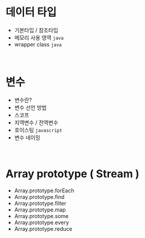 # 데이터 타입

- 기본타입 / 참조타입
- 메모리 사용 영역 `java`
- wrapper class `java`

<br>

# 변수

- 변수란?
- 변수 선언 방법
- 스코프
- 지역변수 / 전역변수
- 호이스팅 `javascript`
- 변수 네이밍

<br>

# Array prototype ( Stream )

- Array.prototype.forEach
- Array.prototype.find
- Array.prototype.filter
- Array.prototype.map
- Array.prototype.some
- Array.prototype.every
- Array.prototype.reduce

